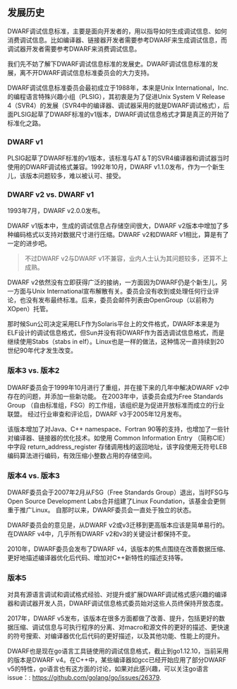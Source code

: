 ## 发展历史

DWARF调试信息标准，主要是面向开发者的，用以指导如何生成调试信息、如何消费调试信息。比如编译器、链接器开发者需要参考DWARF来生成调试信息，而调试器开发者需要参考DWARF来消费调试信息。

我们先不妨了解下DWARF调试信息标准的发展史。DWARF调试信息标准的发展，离不开DWARF调试信息标准委员会的大力支持。

DWARF调试信息标准委员会最初成立于1988年，本来是Unix International，Inc.的编程语言特殊兴趣小组（PLSIG），其初衷是为了促进Unix System V Release 4（SVR4）的发展（SVR4中的编译器、调试器采用的就是DWARF调试格式），后面PLSIG起草了DWARF标准的v1版本，DWARF调试信息格式才算是真正的开始了标准化之路。

### DWARF v1

PLSIG起草了DWARF标准的v1版本，该标准与AT＆T的SVR4编译器和调试器当时使用的DWARF调试格式兼容。1992年10月，DWARF v1.1.0发布，作为一个新生儿，该版本问题较多，难以被认可、接受。

### DWARF v2 vs.  DWARF v1

1993年7月，DWARF v2.0.0发布。

DWARF v1版本中，生成的调试信息占存储空间很大，DWARF v2版本中增加了多种编码格式以支持对数据尺寸进行压缩。DWARF v2和DWARF v1相比，算是有了一定的进步吧。

>不过DWARF v2与DWARF v1不兼容，业内人士认为其问题较多，还算不上成熟。

DWARF v2依然没有立即获得广泛的接纳，一方面因为DWARF仍是个新生儿，另一方面与Unix International宣布解散有关。委员会没有收到或处理任何行业评论，也没有发布最终标准。后来，委员会邮件列表由OpenGroup（以前称为XOpen）托管。

那时候Sun公司决定采用ELF作为Solaris平台上的文件格式，DWARF本来是为ELF设计的调试信息格式，但Sun并没有将DWARF作为首选调试信息格式，而是继续使用Stabs（stabs in elf）。Linux也是一样的做法，这种情况一直持续到20世纪90年代才发生改变。

### 版本3 vs. 版本2

DWARF委员会于1999年10月进行了重组，并在接下来的几年中解决DWARF v2中存在的问题，并添加一些新功能。 在2003年中，该委员会成为Free Standards Group （自由标准组，FSG）的工作组，该组织是为促进开放标准而成立的行业联盟。 经过行业审查和评论后，DWARF v3于2005年12月发布。

该版本增加了对Java、C++ namespace、Fortran 90等的支持，也增加了一些针对编译器、链接器的优化技术。如使用 Common Information Entry （简称CIE）中字段 return_address_register 存储调用栈的返回地址，该字段使用无符号LEB编码算法进行编码，有效压缩小整数占用的存储空间。

### 版本4 vs. 版本3

DWARF委员会于2007年2月从FSG（Free Standards Group）退出，当时FSG与Open Source Development Labs合并组建了Linux Foundation，该基金会更侧重于推广Linux。 自那时以来，DWARF委员会一直处于独立的状态。

DWARF委员会的意见是，从DWARF v2或v3迁移到更高版本应该是简单易行的。 在DWARF v4中，几乎所有DWARF v2和v3的关键设计都保持不变。

2010年，DWARF委员会发布了DWARF v4，该版本的焦点围绕在改善数据压缩、更好地描述编译器优化后代码、增加对C++新特性的描述支持等。

### 版本5

对具有源语言调试和调试格式经验、对提升或扩展DWARF调试格式感兴趣的编译器和调试器开发人员，DWARF调试信息格式委员始对这些人员终保持开放态度。

2017年，DWARF v5发布，该版本在很多方面都做了改善、提升，包括更好的数据压缩、调试信息与可执行程序的分离、对macro和源文件的更好的描述、更快速的符号搜索、对编译器优化后代码的更好描述，以及其他功能、性能上的提升。

DWARF也是现在go语言工具链使用的调试信息格式，截止到go1.12.10，当前采用的版本是DWARF v4。在C++中，某些编译器如gcc已经开始应用了部分DWARF v5的特性，go语言也有这方面的讨论，如果对此感兴趣，可以关注go语言issue：: https://github.com/golang/go/issues/26379.
